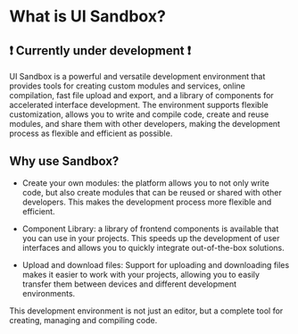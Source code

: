 # What is UI Sandbox?

## ❗ Currently under development ❗

UI Sandbox is a powerful and versatile development environment that provides tools for creating custom modules and services, online compilation, fast file upload and export, and a library of components for accelerated interface development. The environment supports flexible customization, allows you to write and compile code, create and reuse modules, and share them with other developers, making the development process as flexible and efficient as possible.

## Why use Sandbox?

-   Create your own modules: the platform allows you to not only write code, but also create modules that can be reused or shared with other developers. This makes the development process more flexible and efficient.

-   Component Library: a library of frontend components is available that you can use in your projects. This speeds up the development of user interfaces and allows you to quickly integrate out-of-the-box solutions.

-   Upload and download files: Support for uploading and downloading files makes it easier to work with your projects, allowing you to easily transfer them between devices and different development environments.

This development environment is not just an editor, but a complete tool for creating, managing and compiling code.
